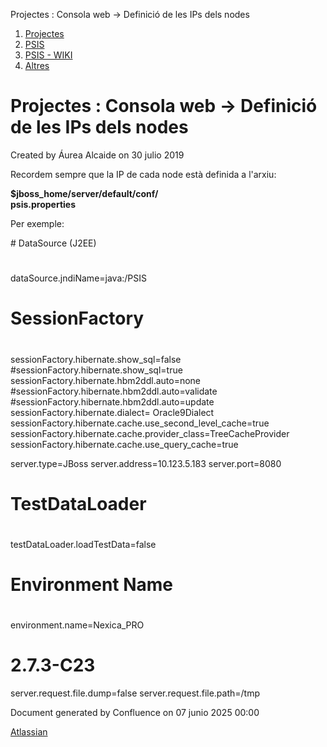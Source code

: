 Projectes : Consola web -> Definició de les IPs dels nodes  

1.  [Projectes](index.md)
2.  [PSIS](PSIS_24215797.md)
3.  [PSIS - WIKI](PSIS---WIKI_24215598.md)
4.  [Altres](Altres_24215636.md)

Projectes : Consola web -> Definició de les IPs dels nodes
==========================================================

Created by Áurea Alcaide on 30 julio 2019

Recordem sempre que la IP de cada node està definida a l'arxiu:

**$jboss\_home/server/default/conf/  
psis.properties**

Per exemple:

\# DataSource (J2EE)
#
dataSource.jndiName=java:/PSIS

#
# SessionFactory
#
sessionFactory.hibernate.show\_sql=false
#sessionFactory.hibernate.show\_sql=true
sessionFactory.hibernate.hbm2ddl.auto=none
#sessionFactory.hibernate.hbm2ddl.auto=validate
#sessionFactory.hibernate.hbm2ddl.auto=update
sessionFactory.hibernate.dialect= Oracle9Dialect
sessionFactory.hibernate.cache.use\_second\_level\_cache=true
sessionFactory.hibernate.cache.provider\_class=TreeCacheProvider
sessionFactory.hibernate.cache.use\_query\_cache=true

server.type=JBoss
server.address=10.123.5.183
server.port=8080

#
# TestDataLoader
#
testDataLoader.loadTestData=false
#
# Environment Name
#
environment.name=Nexica\_PRO

# 2.7.3-C23
server.request.file.dump=false
server.request.file.path=/tmp

  

Document generated by Confluence on 07 junio 2025 00:00

[Atlassian](http://www.atlassian.com/)